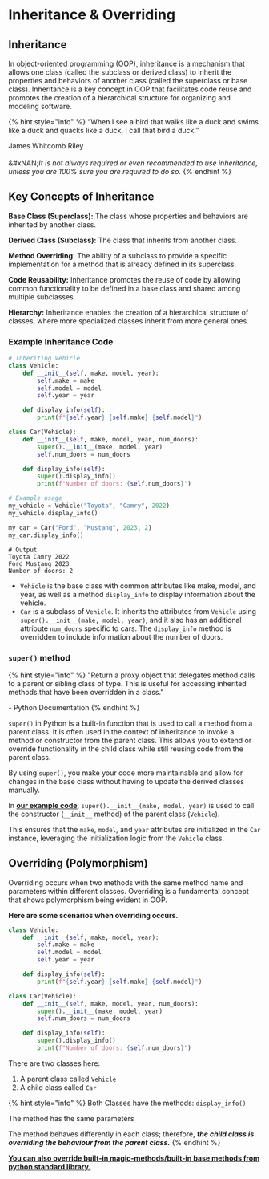 # Inheritance & Overriding

## Inheritance

In object-oriented programming (OOP), inheritance is a mechanism that allows one class (called the subclass or derived class) to inherit the properties and behaviors of another class (called the superclass or base class). Inheritance is a key concept in OOP that facilitates code reuse and promotes the creation of a hierarchical structure for organizing and modeling software.

{% hint style="info" %}
“When I see a bird that walks like a duck and swims like a duck and quacks like a duck, I call that bird a duck.”

James Whitcomb Riley\
\
&#xNAN;_&#x49;t is not always required or even recommended to use inheritance, unless you are 100% sure you are required to do so._
{% endhint %}

## Key Concepts of Inheritance

**Base Class (Superclass):** The class whose properties and behaviors are inherited by another class.

**Derived Class (Subclass):** The class that inherits from another class.

**Method Overriding:** The ability of a subclass to provide a specific implementation for a method that is already defined in its superclass.

**Code Reusability:** Inheritance promotes the reuse of code by allowing common functionality to be defined in a base class and shared among multiple subclasses.

**Hierarchy:** Inheritance enables the creation of a hierarchical structure of classes, where more specialized classes inherit from more general ones.

### Example Inheritance Code

```python
# Inheriting Vehicle
class Vehicle:
    def __init__(self, make, model, year):
        self.make = make
        self.model = model
        self.year = year

    def display_info(self):
        print(f"{self.year} {self.make} {self.model}")

class Car(Vehicle):
    def __init__(self, make, model, year, num_doors):
        super().__init__(make, model, year)
        self.num_doors = num_doors

    def display_info(self):
        super().display_info()
        print(f"Number of doors: {self.num_doors}")

# Example usage
my_vehicle = Vehicle("Toyota", "Camry", 2022)
my_vehicle.display_info()

my_car = Car("Ford", "Mustang", 2023, 2)
my_car.display_info()
```

```
# Output
Toyota Camry 2022
Ford Mustang 2023
Number of doors: 2
```

* `Vehicle` is the base class with common attributes like make, model, and year, as well as a method `display_info` to display information about the vehicle.
* `Car` is a subclass of `Vehicle`. It inherits the attributes from `Vehicle` using `super().__init__(make, model, year)`, and it also has an additional attribute `num_doors` specific to cars. The `display_info` method is overridden to include information about the number of doors.

### `super()` method

{% hint style="info" %}
"Return a proxy object that delegates method calls to a parent or sibling class of type. This is useful for accessing inherited methods that have been overridden in a class."&#x20;

\- Python Documentation
{% endhint %}

`super()` in Python is a built-in function that is used to call a method from a parent class. It is often used in the context of inheritance to invoke a method or constructor from the parent class. This allows you to extend or override functionality in the child class while still reusing code from the parent class.

By using `super()`, you make your code more maintainable and allow for changes in the base class without having to update the derived classes manually.

In [**our example code**](inheritance-and-overriding.md#example-inheritance-code), `super().__init__(make, model, year)` is used to call the constructor (`__init__` method) of the parent class (`Vehicle`).&#x20;

This ensures that the `make`, `model`, and `year` attributes are initialized in the `Car` instance, leveraging the initialization logic from the `Vehicle` class.

## Overriding (Polymorphism)

Overriding occurs when two methods with the same method name and parameters within different classes. Overriding is a fundamental concept that shows polymorphism being evident in OOP.

**Here are some scenarios when overriding occurs.**

```python
class Vehicle:
    def __init__(self, make, model, year):
        self.make = make
        self.model = model
        self.year = year

    def display_info(self):
        print(f"{self.year} {self.make} {self.model}")

class Car(Vehicle):
    def __init__(self, make, model, year, num_doors):
        super().__init__(make, model, year)
        self.num_doors = num_doors

    def display_info(self):
        super().display_info()
        print(f"Number of doors: {self.num_doors}")
```

There are two classes here:

1. A parent class called `Vehicle`
2. A child class called `Car`

{% hint style="info" %}
Both Classes have the methods: `display_info()`

The method has the same parameters

The method behaves differently in each class; therefore, _**the child class is overriding the behaviour from the parent class.**_
{% endhint %}

[**You can also override built-in magic-methods/built-in base methods from python standard library.**](override-magic-methods.md)
